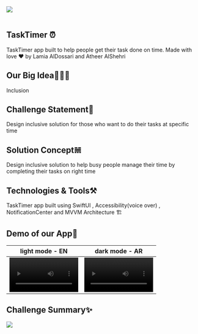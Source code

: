 <div>
<img src="https://user-images.githubusercontent.com/48866107/212018273-b4b99b1e-fa56-463c-bdcb-c34347e5fdc7.jpg">
</div>
<br />

## TaskTimer ⏰
TaskTimer app built to help people get their task done on time. Made with love ❤️ by Lamia AlDossari and Atheer AlShehri
<br />

## Our Big Idea🧏🏻‍♀️
Inclusion
<br />

## Challenge Statement🤯
Design inclusive solution for those who want to do their tasks at specific time
<br />

## Solution Concept𝌣
Design inclusive solution to help busy people manage their time by completing their tasks on right time
<br />

## Technologies & Tools⚒️
TaskTimer app built using SwiftUI , Accessibility(voice over) , NotificationCenter and MVVM Architecture 🏗
<br />

## Demo of our App🎥
light mode - EN | dark mode - AR
:-: | :-:
<video src='https://user-images.githubusercontent.com/48866107/212037175-68637742-46ba-432d-8a2d-aac34ae591fb.mp4' width=180/> | <video src='https://user-images.githubusercontent.com/48866107/212037543-163d54d9-06b5-470b-9b05-3a4bd2789d42.mp4' width=180/>



## Challenge Summary✨
<div>
<img src="https://user-images.githubusercontent.com/48866107/212016120-8b6b750c-d188-431d-be3a-f3e2a44fca39.jpeg">
</div>
<br />
